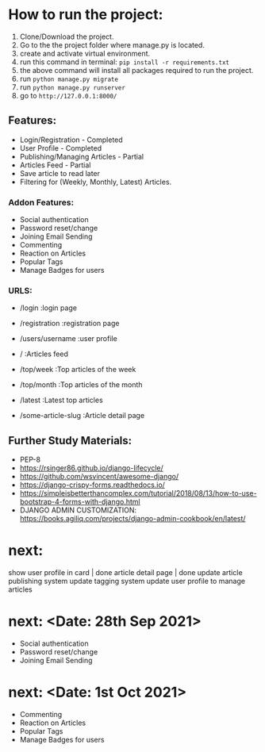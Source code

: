 # How to run the project:
1. Clone/Download the project.
2. Go to the the project folder where manage.py is located.
3. create and activate virtual environment.
4. run this command in terminal: `pip install -r requirements.txt`
5. the above command will install all packages required to run the project.
6. run `python manage.py migrate`
7. run `python manage.py runserver`
8. go to `http://127.0.0.1:8000/`

## Features:
+ Login/Registration - Completed
+ User Profile - Completed
+ Publishing/Managing Articles - Partial
+ Articles Feed - Partial
+ Save article to read later
+ Filtering for (Weekly, Monthly, Latest) Articles.

### Addon Features: 
+ Social authentication
+ Password reset/change
+ Joining Email Sending
+ Commenting
+ Reaction on Articles
+ Popular Tags
+ Manage Badges for users


### URLS:
+ /login :login page
+ /registration :registration page
+ /users/username :user profile

+ / :Articles feed
+ /top/week :Top articles of the week
+ /top/month :Top articles of the month
+ /latest :Latest top articles
+ /some-article-slug :Article detail page



## Further Study Materials:
+ PEP-8
+ https://rsinger86.github.io/django-lifecycle/
+ https://github.com/wsvincent/awesome-django/
+ https://django-crispy-forms.readthedocs.io/
+ https://simpleisbetterthancomplex.com/tutorial/2018/08/13/how-to-use-bootstrap-4-forms-with-django.html
+ DJANGO ADMIN CUSTOMIZATION: https://books.agiliq.com/projects/django-admin-cookbook/en/latest/


# next:
show user profile in card | done
article detail page | done
update article publishing system
update tagging system
update user profile to manage articles

# next: <Date: 28th Sep 2021>
+ Social authentication
+ Password reset/change
+ Joining Email Sending

# next: <Date: 1st Oct 2021>
+ Commenting
+ Reaction on Articles
+ Popular Tags
+ Manage Badges for users